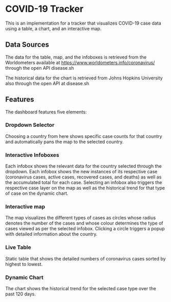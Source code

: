 # COVID-19 Tracker

This is an implementation for a tracker that visualizes COVID-19 case data using a table, a chart, and an interactive map.

## Data Sources

The data for the table, map, and the infoboxes is retrieved from the Worldometers available at https://www.worldometers.info/coronavirus/ through the open API disease.sh

The historical data for the chart is retrieved from Johns Hopkins University also through the open API at disease.sh

## Features

The dashboard features five elements:

### Dropdown Selector

Choosing a country from here shows specific case counts for that country and automatically pans the map to the selected country.

### Interactive Infoboxes

Each infobox shows the relevant data for the country selected through the dropdown. Each infobox shows the new instances of its respective case (coronavirus cases, active cases, recovered cases, and deaths) as well as the accumulated total for each case. Selecting an infobox also triggers the respective case layer on the map as well as the historical trend for that type of case on the dynamic chart.

### Interactive map

The map visualizes the different types of cases as circles whose radius denotes the number of the cases and whose colour determines the type of cases viewed as per the selected infobox. Clicking a circle triggers a popup with detailed information about the country.

### Live Table

Static table that shows the detailed numbers of coronavirus cases sorted by highest to lowest.

### Dynamic Chart

The chart shows the historical trend for the selected case type over the past 120 days.
